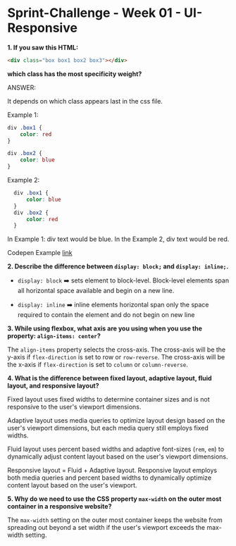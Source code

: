 <!-- markdownlint-disable -->
# Sprint-Challenge - Week 01 - UI-Responsive

**1. If you saw this HTML:**

```html
<div class="box box1 box2 box3"></div>
```

**which class has the most specificity weight?**

ANSWER: 

It depends on which class appears last in the css file. 

  Example 1:

  ```css
  div .box1 {
      color: red
  }

  div .box2 {
      color: blue
  }
  ```

  Example 2:

```css
  div .box1 {
      color: blue
  }
  div .box2 {
      color: red
  }
```

In Example 1: div text would be blue. In the Example 2, div text would be red.

Codepen Example [link](https://codepen.io/cesarnml/pen/PBZOoE)

**2. Describe the difference between `display: block;` and `display: inline;`.**

- `display: block` ➡️ sets element to block-level. Block-level elements span all horizontal space available and begin on a new line.

- `display: inline` ➡️ inline elements horizontal span only the space required to contain the element and do not begin on new line


**3. While using flexbox, what axis are you using when you use the property: `align-items: center`?**

The `align-items` property selects the cross-axis. The cross-axis will be the y-axis if `flex-direction` is set to row or `row-reverse`. The cross-axis will be the x-axis if `flex-direction` is set to `column` or `column-reverse`.


**4. What is the difference between fixed layout, adaptive layout, fluid layout, and responsive layout?**

Fixed layout uses fixed widths to determine container sizes and is not responsive to the user's viewport dimensions.

Adaptive layout uses media queries to optimize layout design based on the user's viewport dimensions, but each media query still employs fixed widths.

Fluid layout uses percent based widths and adaptive font-sizes (`rem`, `em`) to dynamically adjust content layout based on the user's viewport dimensions.

Responsive layout = Fluid + Adaptive layout. Responsive layout employs both media queries and percent based widths to dynamically optimize content layout based on the user's viewport. 


**5. Why do we need to use the CSS property `max-width` on the outer most container in a responsive website?**

The `max-width` setting on the outer most container keeps the website from spreading out beyond a set width if the user's viewport exceeds the max-width setting.